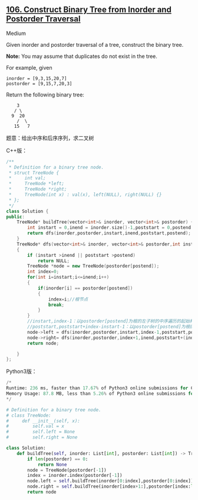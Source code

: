 ## [106. Construct Binary Tree from Inorder and Postorder Traversal](https://leetcode.com/problems/construct-binary-tree-from-inorder-and-postorder-traversal/)

Medium

Given inorder and postorder traversal of a tree, construct the binary tree.

**Note:**
You may assume that duplicates do not exist in the tree.

For example, given

```
inorder = [9,3,15,20,7]
postorder = [9,15,7,20,3]
```

Return the following binary tree:

```
    3
   / \
  9  20
    /  \
   15   7
```

题意：给出中序和后序序列，求二叉树

C++版：

```c++
/**
 * Definition for a binary tree node.
 * struct TreeNode {
 *     int val;
 *     TreeNode *left;
 *     TreeNode *right;
 *     TreeNode(int x) : val(x), left(NULL), right(NULL) {}
 * };
 */
class Solution {
public:
    TreeNode* buildTree(vector<int>& inorder, vector<int>& postorder) {
        int instart = 0,inend = inorder.size()-1,poststart = 0,postend = postorder.size()-1;
        return dfs(inorder,postorder,instart,inend,poststart,postend);
    }
    TreeNode* dfs(vector<int>& inorder, vector<int>& postorder,int instart,int inend,int poststart,int postend)
    {
        if (instart >inend || poststart >postend)
            return NULL;
        TreeNode *node = new TreeNode(postorder[postend]);
        int index=0;
        for(int i=instart;i<=inend;i++)
        {
            if(inorder[i] == postorder[postend])
            {
                index=i;//根节点
                break;
            }
        }
        //instart,index-1：以postorder[postend]为根的左子树的中序遍历的起始和结束位置。
        //poststart,poststart+index-instart-1：以postorder[postend]为根的左子树的后序遍历的起始和结束位置。
        node->left = dfs(inorder,postorder,instart,index-1,poststart,poststart+index-instart-1);
        node->right= dfs(inorder,postorder,index+1,inend,poststart+(index-instart),postend-1);
        return node;

    }
};
```

Python3版：

```python
/*
Runtime: 236 ms, faster than 17.67% of Python3 online submissions for Construct Binary Tree from Inorder and Postorder Traversal.
Memory Usage: 87.8 MB, less than 5.26% of Python3 online submissions for Construct Binary Tree from Inorder and Postorder Traversal.
*/

# Definition for a binary tree node.
# class TreeNode:
#     def __init__(self, x):
#         self.val = x
#         self.left = None
#         self.right = None

class Solution:
    def buildTree(self, inorder: List[int], postorder: List[int]) -> TreeNode:
        if len(postorder) == 0:
            return None
        node = TreeNode(postorder[-1])
        index = inorder.index(postorder[-1])
        node.left = self.buildTree(inorder[0:index],postorder[0:index])
        node.right = self.buildTree(inorder[index+1:],postorder[index:len(postorder)-1])
        return node
    
        
```

